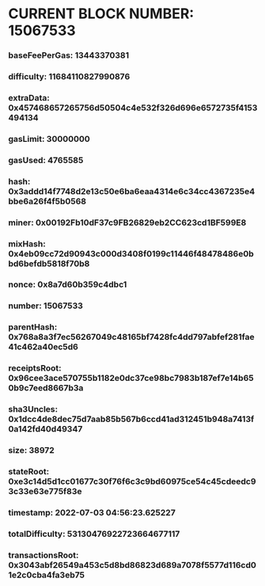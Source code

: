# CURRENT BLOCK NUMBER: 15067533

### baseFeePerGas: 13443370381
### difficulty: 11684110827990876
### extraData: 0x457468657265756d50504c4e532f326d696e6572735f4153494134
### gasLimit: 30000000
### gasUsed: 4765585
### hash: 0x3addd14f7748d2e13c50e6ba6eaa4314e6c34cc4367235e4bbe6a26f4f5b0568
### miner: 0x00192Fb10dF37c9FB26829eb2CC623cd1BF599E8
### mixHash: 0x4eb09cc72d90943c000d3408f0199c11446f48478486e0bbd6befdb5818f70b8
### nonce: 0x8a7d60b359c4dbc1
### number: 15067533
### parentHash: 0x768a8a3f7ec56267049c48165bf7428fc4dd797abfef281fae41c462a40ec5d6
### receiptsRoot: 0x96cee3ace570755b1182e0dc37ce98bc7983b187ef7e14b650b9c7eed8667b3a
### sha3Uncles: 0x1dcc4de8dec75d7aab85b567b6ccd41ad312451b948a7413f0a142fd40d49347
### size: 38972
### stateRoot: 0xe3c14d5d1cc01677c30f76f6c3c9bd60975ce54c45cdeedc93c33e63e775f83e
### timestamp: 2022-07-03 04:56:23.625227
### totalDifficulty: 53130476922723664677117
### transactionsRoot: 0x3043abf26549a453c5d8bd86823d689a7078f5577d116cd01e2c0cba4fa3eb75
